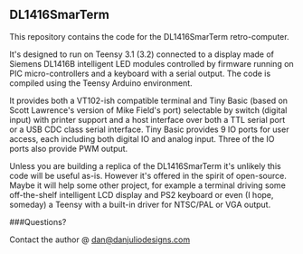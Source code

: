 ## DL1416SmarTerm

This repository contains the code for the DL1416SmarTerm retro-computer.

It's designed to run on Teensy 3.1 (3.2) connected to a display made of Siemens
DL1416B intelligent LED modules controlled by firmware running on PIC micro-controllers
and a keyboard with a serial output.  The code is compiled using the Teensy Arduino
environment.

It provides both a VT102-ish compatible terminal and Tiny Basic (based on Scott
Lawrence's version of Mike Field's port) selectable by switch (digital input) with
printer support and a host interface over both a TTL serial port or a USB CDC class
serial interface.  Tiny Basic provides 9 IO ports for user access, each including both
digital IO and analog input.  Three of the IO ports also provide PWM output.

Unless you are building a replica of the DL1416SmarTerm it's unlikely this code will
be useful as-is.  However it's offered in the spirit of open-source.  Maybe it will
help some other project, for example a terminal driving some off-the-shelf intelligent
LCD display and PS2 keyboard or even (I hope, someday) a Teensy with a built-in driver
for NTSC/PAL or VGA output.

###Questions?

Contact the author @ dan@danjuliodesigns.com

